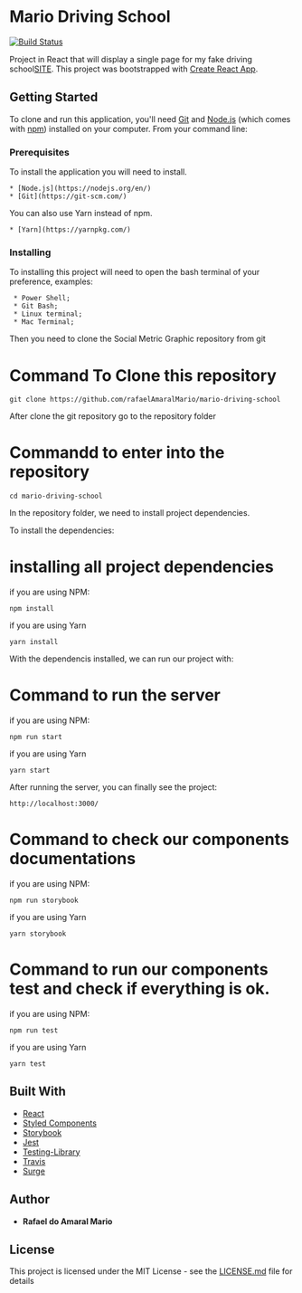 # Mario Driving School
[![Build Status](https://travis-ci.org/rafaelAmaralMario/mario-driving-school.svg?branch=master)](https://travis-ci.org/rafaelAmaralMario/mario-driving-school)

Project in React that will display a single page for my fake driving school[SITE](http://rafael-mario-driving-school.surge.sh/).
This project was bootstrapped with [Create React App](https://github.com/facebook/create-react-app).

## Getting Started

To clone and run this application, you'll need [Git](https://git-scm.com) and [Node.js](https://nodejs.org/en/download/) (which comes with [npm](http://npmjs.com)) installed on your computer. From your command line:

### Prerequisites

To install the application you will need to install.
```
* [Node.js](https://nodejs.org/en/)
* [Git](https://git-scm.com/)
```

You can also use Yarn instead of npm.
```
* [Yarn](https://yarnpkg.com/)
```

### Installing

To installing this project will need to open the bash terminal of your preference, examples:

```
 * Power Shell;
 * Git Bash;
 * Linux terminal;
 * Mac Terminal;
```
Then you need to clone the Social Metric Graphic repository from git 

# Command To Clone this repository
```
git clone https://github.com/rafaelAmaralMario/mario-driving-school
```

After clone the git repository go to the repository folder
# Commandd to enter into the repository
```
cd mario-driving-school
```

In the repository folder, we need to install project dependencies. 

To install the dependencies:

# installing all project dependencies   

if you are using NPM:
```
npm install
```

if you are using Yarn
```
yarn install
```

With the dependencis installed, we can run our project with:   

# Command to run the server
if you are using NPM:

```
npm run start
```

if you are using Yarn
```
yarn start
```


After running the server, you can finally see the project: 

```
http://localhost:3000/
```

# Command to check our components documentations
if you are using NPM:
```
npm run storybook
```
if you are using Yarn
```
yarn storybook
```

# Command to run our components test and check if everything is ok.
if you are using NPM:
```
npm run test
```
if you are using Yarn
```
yarn test
```

## Built With
- [React](https://reactjs.org/)
- [Styled Components](https://styled-components.com/)
- [Storybook](https://storybook.js.org/)
- [Jest](https://jestjs.io/)
- [Testing-Library](https://testing-library.com/docs/intro)
- [Travis](https://travis-ci.org/)
- [Surge](https://surge.sh/)

## Author

- **Rafael do Amaral Mario**

## License

This project is licensed under the MIT License - see the [LICENSE.md](LICENSE.md) file for details
